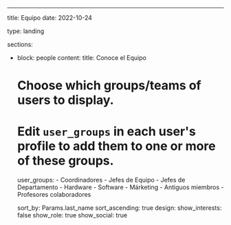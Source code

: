 ---
title: Equipo
date: 2022-10-24

type: landing

sections:
  - block: people
    content:
      title: Conoce el Equipo
      # Choose which groups/teams of users to display.
      #   Edit `user_groups` in each user's profile to add them to one or more of these groups.
      user_groups:
          - Coordinadores
          - Jefes de Equipo
          - Jefes de Departamento
          - Hardware
          - Software
          - Márketing
          - Antiguos miembros
          - Profesores colaboradores
          
      sort_by: Params.last_name
      sort_ascending: true
    design:
      show_interests: false
      show_role: true
      show_social: true

